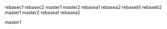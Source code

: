 rebasec1
rebasec2
master1
master2
rebasea1
rebasea2
rebaseb1
rebaseb2
master1
master2
rebasea1
rebasea2

master1
